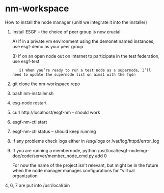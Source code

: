 # nm-workspace

How to install the node manager (unitl we integrate it into the installer)

1) Install ESGF – the choice of peer group is now crucial

    A)  If in a private vm environment using the demonet named instances, use esgf-demo as your peer group

    B)  If on an open node out on internet to participate in the test federation, use esgf-test 

          i) When you’re ready to run a test node as a supernode, I’ll need to update the supernode list on aims1 with the fqdn

2) git clone the nm-workspace repo

3) bash nm-installer.sh

4) esg-node restart

5)  curl http://localhost/esgf-nm  - should work

6) esgf-nm-ctl start

7) esgf-nm-ctl status – should keep running

8) If any problems check logs either in /esg/logs or /var/log/httpd/error_log

9) If you are running a membernode, python /usr/local/esgf-nodemgr-doc/code/server/member_node_cmd.py add <project> 0

     For now the name of the project isn't relevant, but might be in the future when the node manager manages configurations for "virtual organization

4, 6, 7 are put into /usr/local/bin

